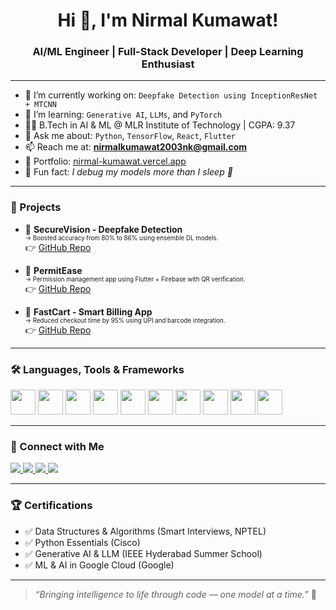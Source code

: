 <h1 align="center">Hi 👋, I'm Nirmal Kumawat!</h1>

<h3 align="center">AI/ML Engineer | Full-Stack Developer | Deep Learning Enthusiast</h3>

---

- 🔭 I’m currently working on: `Deepfake Detection using InceptionResNet + MTCNN`
- 🌱 I’m learning: `Generative AI`, `LLMs`, and `PyTorch`
- 👨‍🎓 B.Tech in AI & ML @ MLR Institute of Technology | CGPA: 9.37
- 💬 Ask me about: `Python`, `TensorFlow`, `React`, `Flutter`
- 📫 Reach me at: **nirmalkumawat2003nk@gmail.com**
- 💼 Portfolio: [nirmal-kumawat.vercel.app](https://nirmal-kumawat.vercel.app/)
- 🧠 Fun fact: *I debug my models more than I sleep 🧪*

---

### 🚀 Projects

- 🔐 **SecureVision - Deepfake Detection**  
  <sub><sup>→ Boosted accuracy from 80% to 86% using ensemble DL models.</sup></sub>  
  👉 [GitHub Repo](https://github.com/Nirmalkumawat003/SecureVision-Deepfake-Detection)

- 📱 **PermitEase**  
  <sub><sup>→ Permission management app using Flutter + Firebase with QR verification.</sup></sub>  
  👉 [GitHub Repo](https://github.com/Nirmalkumawat003/Permitease)

- 🛒 **FastCart - Smart Billing App**  
  <sub><sup>→ Reduced checkout time by 95% using UPI and barcode integration.</sup></sub>  
  👉 [GitHub Repo](https://github.com/Nirmalkumawat003/Fastcart-nirmal)

---

### 🛠️ Languages, Tools & Frameworks

<p align="left">
  <img src="https://cdn.jsdelivr.net/gh/devicons/devicon/icons/python/python-original.svg" width="40" />
  <img src="https://cdn.jsdelivr.net/gh/devicons/devicon/icons/java/java-original.svg" width="40" />
  <img src="https://cdn.jsdelivr.net/gh/devicons/devicon/icons/javascript/javascript-original.svg" width="40" />
  <img src="https://cdn.jsdelivr.net/gh/devicons/devicon/icons/react/react-original.svg" width="40" />
  <img src="https://cdn.jsdelivr.net/gh/devicons/devicon/icons/flutter/flutter-original.svg" width="40" />
  <img src="https://cdn.jsdelivr.net/gh/devicons/devicon/icons/firebase/firebase-plain.svg" width="40" />
  <img src="https://cdn.jsdelivr.net/gh/devicons/devicon/icons/mongodb/mongodb-original.svg" width="40" />
  <img src="https://cdn.jsdelivr.net/gh/devicons/devicon/icons/mysql/mysql-original.svg" width="40" />
  <img src="https://cdn.jsdelivr.net/gh/devicons/devicon/icons/tensorflow/tensorflow-original.svg" width="40" />
  <img src="https://cdn.jsdelivr.net/gh/devicons/devicon/icons/pytorch/pytorch-original.svg" width="40" />
</p>

---



### 🔗 Connect with Me

<p align="left">
  <a href="mailto:nirmalkumawat2003nk@gmail.com">
    <img src="https://img.shields.io/badge/Gmail-D14836?style=for-the-badge&logo=gmail&logoColor=white"/>
  </a>
  <a href="https://www.linkedin.com/in/nirmal-kumawat-3298b32ba/">
    <img src="https://img.shields.io/badge/LinkedIn-blue?style=for-the-badge&logo=linkedin&logoColor=white" />
  </a>
  <a href="https://github.com/Nirmalkumawat003">
    <img src="https://img.shields.io/badge/GitHub-100000?style=for-the-badge&logo=github&logoColor=white"/>
  </a>
  <a href="https://nirmal-kumawat.vercel.app/">
    <img src="https://img.shields.io/badge/Portfolio-000?style=for-the-badge&logo=vercel&logoColor=white"/>
  </a>
</p>

---

### 🏆 Certifications

- ✅ Data Structures & Algorithms (Smart Interviews, NPTEL)  
- ✅ Python Essentials (Cisco)  
- ✅ Generative AI & LLM (IEEE Hyderabad Summer School)  
- ✅ ML & AI in Google Cloud (Google)

---

> _“Bringing intelligence to life through code — one model at a time.”_ 🚀
